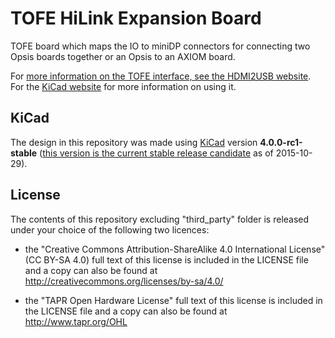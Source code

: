 
# TOFE HiLink Expansion Board

TOFE board which maps the IO to miniDP connectors for connecting two Opsis
boards together or an Opsis to an AXIOM board.

For [more information on the TOFE interface, see the HDMI2USB website](http://hdmi2usb.tv/tofe).
For the [KiCad website](http://kicad-pcb.org/) for more information on using it.

## KiCad

The design in this repository was made using [KiCad](http://www.kicad-pcb.org/)
version **4.0.0-rc1-stable**
([this version is the current stable release candidate](http://kicad-pcb.org/download/) 
as of 2015-10-29).

## License

The contents of this repository excluding "third_party" folder is released
under your choice of the following two licences:

 * the "Creative Commons Attribution-ShareAlike 4.0 International License"
   (CC BY-SA 4.0) full text of this license is included in the LICENSE file
   and a copy can also be found at
   http://creativecommons.org/licenses/by-sa/4.0/

 * the "TAPR Open Hardware License" full text of this license is included
   in the LICENSE file and a copy can also be found at
   http://www.tapr.org/OHL
